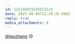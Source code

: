 ```yaml
---
id: 115146025536553123
date: 2025-09-04T12:28:35.048Z
reply: true
media_attachments: 0
---
```


[@laozhang](https://suo.si/@laozhang) 😓

